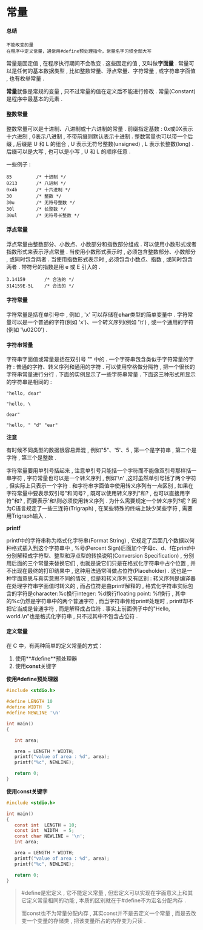 # 常量

#### 总结

```
不能改变的量
在程序中定义常量，通常用#define预处理指令，常量名字习惯全部大写
```

常量是固定值 , 在程序执行期间不会改变 . 这些固定的值 , 又叫做**字面量** . 常量可以是任何的基本数据类型 , 比如整数常量、浮点常量、字符常量 , 或字符串字面值 , 也有枚举常量 .

**常量**就像是常规的变量 , 只不过常量的值在定义后不能进行修改 . 常量\(Constant\)是程序中最基本的元素 .

#### 整数常量

整数常量可以是十进制、八进制或十六进制的常量 . 前缀指定基数 : 0x或0X表示十六进制 , 0表示八进制 , 不带前缀则默认表示十进制 . 整数常量也可以带一个后缀 , 后缀是 U 和 L 的组合 , U 表示无符号整数\(unsigned\) , L 表示长整数\(long\) . 后缀可以是大写 , 也可以是小写 , U 和 L 的顺序任意 .

一些例子 :

```
85         /* 十进制 */
0213       /* 八进制 */
0x4b       /* 十六进制 */
30         /* 整数 */
30u        /* 无符号整数 */
30l        /* 长整数 */
30ul       /* 无符号长整数 */
```

#### 浮点常量

浮点常量由整数部分、小数点、小数部分和指数部分组成 . 可以使用小数形式或者指数形式来表示浮点常量 . 当使用小数形式表示时  , 必须包含整数部分、小数部分 , 或同时包含两者 . 当使用指数形式表示时 , 必须包含小数点、指数 , 或同时包含两者 . 带符号的指数是用 e 或 E 引入的 .

```
3.14159       /* 合法的 */
314159E-5L    /* 合法的 */
```

#### 字符常量

字符常量是括在单引号中 , 例如 , 'x' 可以存储在**char**类型的简单变量中 . 字符常量可以是一个普通的字符\(例如 'x'\)、一个转义序列\(例如 '\t'\) , 或一个通用的字符\(例如 '\u02C0'\) .

#### 字符串常量

字符串字面值或常量是括在双引号 "" 中的 . 一个字符串包含类似于字符常量的字符 : 普通的字符、转义序列和通用的字符 . 可以使用空格做分隔符 , 把一个很长的字符串常量进行分行 . 下面的实例显示了一些字符串常量 . 下面这三种形式所显示的字符串是相同的 :

```
"hello, dear"

"hello, \

dear"

"hello, " "d" "ear"
```

**注意**

有时候不同类型的数据很容易弄混 , 例如"5"、'5'、5 , 第一个是字符串 , 第二个是字符 , 第三个是整数 .

字符常量要用单引号括起来 , 注意单引号只能括一个字符而不能像双引号那样括一串字符 , 字符常量也可以是一个转义序列 , 例如'\n' ,这时虽然单引号括了两个字符 , 但实际上只表示一个字符 . 和字符串字面值中使用转义序列有一点区别 , 如果在字符常量中要表示双引号"和问号? , 既可以使用转义序列\"和\? , 也可以直接用字符"和? , 而要表示'和\则必须使用转义序列 . 为什么需要规定一个转义序列\?呢 ? 因为C语言规定了一些三连符\(Trigraph\) , 在某些特殊的终端上缺少某些字符 , 需要用Trigraph输入 .

**printf**

printf中的字符串称为格式化字符串\(Format String\) , 它规定了后面几个数据以何种格式插入到这个字符串中 , %号\(Percent Sign\)后面加个字母c、d、f在printf中分别解释成字符型、整型和浮点型的转换说明\(Conversion Specification\) , 分别用后面的三个常量来替换它们 , 也就是说它们只是在格式化字符串中占个位置 , 并不出现在最终的打印结果中 , 这种用法通常叫做占位符\(Placeholder\) . 这也是一种字面意思与真实意思不同的情况 , 但是和转义序列又有区别 : 转义序列是编译器在处理字符串字面值时转义的 , 而占位符是由printf解释的 , 格式化字符串实际包含的字符是character:%c换行integer: %d换行floating point: %f换行 , 其中的%c仍然是字符串中的两个普通字符 , 而当字符串传给printf处理时 , printf却不把它当成是普通字符 , 而是解释成占位符 . 事实上前面例子中的"Hello, world.\n"也是格式化字符串 , 只不过其中不包含占位符 .

#### 定义常量

在 C 中，有两种简单的定义常量的方式：

1. 使用**\#define**预处理器
2. 使用**const**关键字

**使用\#define预处理器**

```c
#include <stdio.h>

#define LENGTH 10   
#define WIDTH  5
#define NEWLINE '\n'

int main()
{

   int area;  

   area = LENGTH * WIDTH;
   printf("value of area : %d", area);
   printf("%c", NEWLINE);

   return 0;
}
```

**使用const关键字**

```c
#include <stdio.h>

int main()
{
   const int  LENGTH = 10;
   const int  WIDTH  = 5;
   const char NEWLINE = '\n';
   int area;  

   area = LENGTH * WIDTH;
   printf("value of area : %d", area);
   printf("%c", NEWLINE);

   return 0;
}
```

> \#define是宏定义 , 它不能定义常量 , 但宏定义可以实现在字面意义上和其它定义常量相同的功能 , 本质的区别就在于\#define不为宏名分配内存 .
>
> 而const也不为常量分配内存 , 其实const并不是去定义一个常量 , 而是去改变一个变量的存储类 , 把该变量所占的内存变为只读 .





